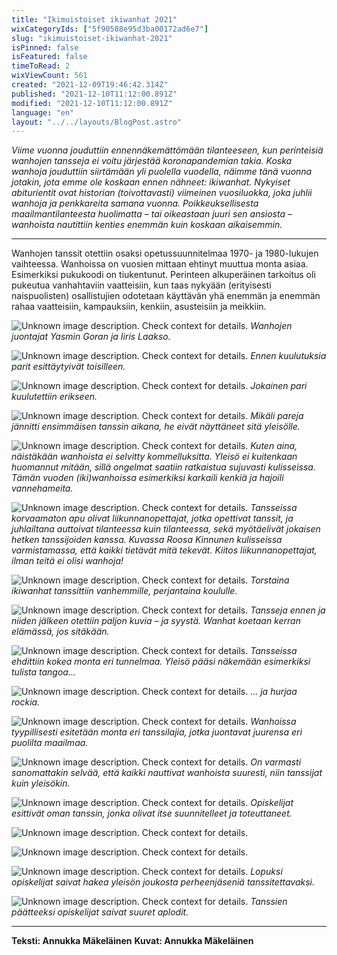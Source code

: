 ```yaml
---
title: "Ikimuistoiset ikiwanhat 2021"
wixCategoryIds: ["5f90588e95d3ba00172ad6e7"]
slug: "ikimuistoiset-ikiwanhat-2021"
isPinned: false
isFeatured: false
timeToRead: 2
wixViewCount: 561
created: "2021-12-09T19:46:42.314Z"
published: "2021-12-10T11:12:00.891Z"
modified: "2021-12-10T11:12:00.891Z"
language: "en"
layout: "../../layouts/BlogPost.astro"
---
```

*Viime vuonna jouduttiin ennennäkemättömään tilanteeseen, kun perinteisiä wanhojen tansseja ei voitu järjestää koronapandemian takia. Koska wanhoja jouduttiin siirtämään yli puolella vuodella, näimme tänä vuonna jotakin, jota emme ole koskaan ennen nähneet: ikiwanhat. Nykyiset abiturientit ovat historian (toivottavasti) viimeinen vuosiluokka, joka juhlii wanhoja ja penkkareita samana vuonna.  Poikkeuksellisesta maailmantilanteesta huolimatta – tai oikeastaan juuri sen ansiosta – wanhoista nautittiin kenties enemmän kuin koskaan aikaisemmin.*

---

Wanhojen tanssit otettiin osaksi opetussuunnitelmaa 1970- ja 1980-lukujen vaihteessa. Wanhoissa on vuosien mittaan ehtinyt muuttua monta asiaa. Esimerkiksi pukukoodi on tiukentunut. Perinteen alkuperäinen tarkoitus oli pukeutua vanhahtaviin vaatteisiin, kun taas nykyään (erityisesti naispuolisten) osallistujien odotetaan käyttävän yhä enemmän ja enemmän rahaa vaatteisiin, kampauksiin, kenkiin, asusteisiin ja meikkiin.

![Unknown image description. Check context for details.](https://static.wixstatic.com/media/18093e_f40d082e06cf41a8bb3a3473096b0d62~mv2.jpg) <!-- Original name: juontajat.jpg -->
*Wanhojen juontajat Yasmin Goran ja Iiris Laakso.*

![Unknown image description. Check context for details.](https://static.wixstatic.com/media/18093e_a0ebef8897924e388698c6de5efd4127~mv2.jpg) <!-- Original name: kumarrus.jpg -->
*Ennen kuulutuksia parit esittäytyivät toisilleen.*

![Unknown image description. Check context for details.](https://static.wixstatic.com/media/18093e_1c411a422f5e4ceaaf13be693dac0d08~mv2.jpg) <!-- Original name: parienesittely.jpg -->
*Jokainen pari kuulutettiin erikseen.*

![Unknown image description. Check context for details.](https://static.wixstatic.com/media/18093e_8000f0e40dff44efac7b3893192a88ad~mv2.jpg) <!-- Original name: ekatanssi.jpg -->
*Mikäli pareja jännitti ensimmäisen tanssin aikana, he eivät näyttäneet sitä yleisölle.*

![Unknown image description. Check context for details.](https://static.wixstatic.com/media/18093e_092d081cfafe4aedb1915de4b4ae775c~mv2.jpg) <!-- Original name: kenkä.jpg -->
*Kuten aina, näistäkään wanhoista ei selvitty kommelluksitta. Yleisö ei kuitenkaan huomannut mitään, sillä ongelmat saatiin ratkaistua sujuvasti kulisseissa. Tämän vuoden (iki)wanhoissa esimerkiksi karkaili kenkiä ja hajoili vannehameita.*

![Unknown image description. Check context for details.](https://static.wixstatic.com/media/18093e_769ae2c33ad147ca866d63984521c49e~mv2.jpg) <!-- Original name: kulisseissaope.jpg -->
*Tansseissa korvaamaton apu olivat liikunnanopettajat, jotka opettivat tanssit, ja juhlailtana auttoivat tilanteessa kuin tilanteessa, sekä myötäelivät jokaisen hetken tanssijoiden kanssa. Kuvassa Roosa Kinnunen kulisseissa varmistamassa, että kaikki tietävät mitä tekevät. Kiitos liikunnanopettajat, ilman teitä ei olisi wanhoja!*

![Unknown image description. Check context for details.](https://static.wixstatic.com/media/18093e_c05c5ce0f7b346699eaf61cb29db521b~mv2.jpg) <!-- Original name: jalallakoreasti.jpg -->
*Torstaina ikiwanhat tanssittiin vanhemmille, perjantaina koululle.*

![Unknown image description. Check context for details.](https://static.wixstatic.com/media/18093e_d2a199bf2911403da891a123611e8bc2~mv2.jpg) <!-- Original name: väliaika.jpg -->
*Tansseja ennen ja niiden jälkeen otettiin paljon kuvia – ja syystä. Wanhat koetaan kerran elämässä, jos sitäkään.*

![Unknown image description. Check context for details.](https://static.wixstatic.com/media/18093e_faa435572b2c45ee9bedd22382ac7420~mv2.jpg) <!-- Original name: kuusela.jpg -->
*Tansseissa ehdittiin kokea monta eri tunnelmaa. Yleisö pääsi näkemään esimerkiksi tulista tangoa...*

![Unknown image description. Check context for details.](https://static.wixstatic.com/media/18093e_9f4bbb985de745f68ab30168cfc88861~mv2.jpg) <!-- Original name: tokataivutus.jpg -->
*... ja hurjaa rockia.*

![Unknown image description. Check context for details.](https://static.wixstatic.com/media/18093e_8aed7a3dcbf04f30bd59b1db02b8eb6a~mv2.jpg) <!-- Original name: taivutus.jpg -->
*Wanhoissa tyypillisesti esitetään monta eri tanssilajia, jotka juontavat juurensa eri puolilta maailmaa.*

![Unknown image description. Check context for details.](https://static.wixstatic.com/media/18093e_01ab28bab8f04e19bb6687ec60ba1971~mv2.jpg) <!-- Original name: hauskaa.jpg -->
*On varmasti sanomattakin selvää, että kaikki nauttivat wanhoista suuresti, niin tanssijat kuin yleisökin.*

![Unknown image description. Check context for details.](https://static.wixstatic.com/media/18093e_d173cbf456724377bec3f1211d63a2d5~mv2.jpg) <!-- Original name: omatanssialku.jpg -->
*Opiskelijat esittivät oman tanssin, jonka olivat itse suunnitelleet ja toteuttaneet.*

![Unknown image description. Check context for details.](https://static.wixstatic.com/media/18093e_f4969564fb614eec947e11362377f49a~mv2.jpg) <!-- Original name: omatanssiloppu1.jpg -->

![Unknown image description. Check context for details.](https://static.wixstatic.com/media/18093e_2f8305106d6d4541a9f306f18dd46958~mv2.jpg) <!-- Original name: omatanssiloppu2.jpg -->

![Unknown image description. Check context for details.](https://static.wixstatic.com/media/18093e_4889cd74b05f4959bf345c39c393e27f~mv2.jpg) <!-- Original name: hakutanssi.JPG -->
*Lopuksi opiskelijat saivat hakea yleisön joukosta perheenjäseniä tanssitettavaksi.*

![Unknown image description. Check context for details.](https://static.wixstatic.com/media/18093e_c098e058ed8b410188428db4356980a0~mv2.jpg) <!-- Original name: kiitos.jpg -->
*Tanssien päätteeksi opiskelijat saivat suuret aplodit.*

---

**Teksti: Annukka Mäkeläinen**
**Kuvat: Annukka Mäkeläinen**

